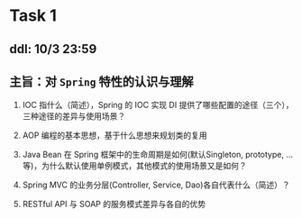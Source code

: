 # Task 1

## ddl: 10/3 23:59

## 主旨：对 `Spring` 特性的认识与理解
1. IOC 指什么（简述），Spring 的 IOC 实现 DI 提供了哪些配置的途径（三个），三种途径的差异与使用场景？

2. AOP 编程的基本思想，基于什么思想来规划类的复用

3. Java Bean 在 Spring 框架中的生命周期是如何(默认Singleton, prototype, ...等)，为什么默认使用单例模式，其他模式的使用场景又是如何？

4. Spring MVC 的业务分层(Controller, Service, Dao)各自代表什么（简述）？

5. RESTful API 与  SOAP 的服务模式差异与各自的优势




